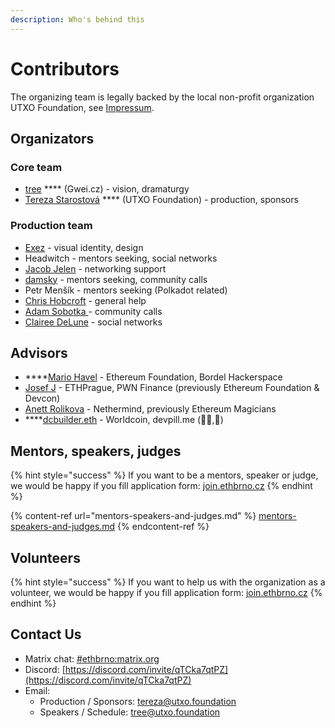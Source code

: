 ```yaml
---
description: Who's behind this
---
```


# Contributors

The organizing team is legally backed by the local non-profit organization UTXO Foundation, see [Impressum](impressum.md).

## Organizators

### Core team

* [tree](https://twitter.com/treecz) **** (Gwei.cz) - vision, dramaturgy
* [Tereza Starostová](https://twitter.com/terkastarostova) **** (UTXO Foundation) -  production, sponsors

### Production team

* [Exez](https://twitter.com/OndraPulc) - visual identity, design
* Headwitch - mentors seeking, social networks
* [Jacob Jelen](https://twitter.com/jacobjelen) - networking support
* [damsky](https://twitter.com/helloitsdamsky) - mentors seeking, community calls
* Petr Menšík - mentors seeking (Polkadot related)
* [Chris Hobcroft](https://twitter.com/chrishobcroft) - general help
* [Adam Sobotka ](https://twitter.com/vorcigernix)- community calls
* [Clairee DeLune](https://twitter.com/De\_luneClaire) - social networks

## Advisors

* ****[Mario Havel](https://twitter.com/TMIYChao) - Ethereum Foundation, Bordel Hackerspace
* [Josef J](https://twitter.com/JosefJ\_) - ETHPrague, PWN Finance (previously Ethereum Foundation & Devcon)
* [Anett Rolikova](https://twitter.com/AnettRolikova) - Nethermind, previously Ethereum Magicians
* ****[dcbuilder.eth](https://twitter.com/DCbuild3r) - Worldcoin, devpill.me (👨‍💻,💊)

## Mentors, speakers, judges

{% hint style="success" %}
If you want to be a mentors, speaker or judge, we would be happy if you fill application form: [join.ethbrno.cz](https://join.ethbrno.cz)
{% endhint %}

{% content-ref url="mentors-speakers-and-judges.md" %}
[mentors-speakers-and-judges.md](mentors-speakers-and-judges.md)
{% endcontent-ref %}

## Volunteers

{% hint style="success" %}
If you want to help us with the organization as a volunteer, we would be happy if you fill application form: [join.ethbrno.cz](https://join.ethbrno.cz)
{% endhint %}

## Contact Us

* Matrix chat: [#ethbrno:matrix.org](https://matrix.to/#/#ethbrno:matrix.org)
* Discord: [https://discord.com/invite/qTCka7qtPZ](https://discord.com/invite/qTCka7qtPZ)
* Email:
  * Production / Sponsors: [tereza@utxo.foundation](mailto:tereza@utxo.foundation)
  * Speakers / Schedule: [tree@utxo.foundation](mailto:tree@utxo.foundation)
